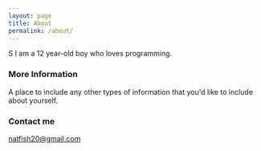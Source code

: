 ```yaml
---
layout: page
title: About
permalink: /about/
---
```


S
I am a 12 year-old boy who loves programming.

### More Information

A place to include any other types of information that you'd like to include about yourself.

### Contact me

[natfish20@gmail.com](mailto:natfish20@gmail.com)
